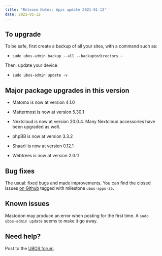 ```yaml
---
title: "Release Notes: Apps update 2021-01-12"
date: 2021-01-12
---
```


## To upgrade

To be safe, first create a backup of all your sites, with a command such as:

* ``sudo ubos-admin backup --all --backuptodirectory ~``

Then, update your device:

* ``sudo ubos-admin update -v``

## Major package upgrades in this version

* Matomo is now at version 4.1.0

* Mattermost is now at version 5.30.1

* Nextcloud is now at version 20.0.4. Many Nextcloud accessories have been
  upgraded as well.

* phpBB is now at version 3.3.2

* Shaarli is now at version 0.12.1

* Webtrees is now at version 2.0.11

## Bug fixes

The usual: fixed bugs and made improvements. You can find the closed issues
[on Github](https://github.com/uboslinux/) tagged with milestone ``ubos-apps-25``.

## Known issues

Mastodon may produce an error when posting for the first time. A
``sudo ubos-admin update`` seems to make it go away.

## Need help?

Post to the [UBOS forum](https://forum.ubos.net/).
